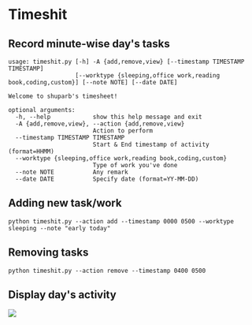 # Timeshit
## Record minute-wise day's tasks
```
usage: timeshit.py [-h] -A {add,remove,view} [--timestamp TIMESTAMP TIMESTAMP]
                   [--worktype {sleeping,office work,reading book,coding,custom}] [--note NOTE] [--date DATE]

Welcome to shuparb's timesheet!

optional arguments:
  -h, --help            show this help message and exit
  -A {add,remove,view}, --action {add,remove,view}
                        Action to perform
  --timestamp TIMESTAMP TIMESTAMP
                        Start & End timestamp of activity (format=HHMM)
  --worktype {sleeping,office work,reading book,coding,custom}
                        Type of work you've done
  --note NOTE           Any remark
  --date DATE           Specify date (format=YY-MM-DD)
```

## Adding new task/work 
```
python timeshit.py --action add --timestamp 0000 0500 --worktype sleeping --note "early today"
```

## Removing tasks
```
python timeshit.py --action remove --timestamp 0400 0500
````
## Display day's activity
![](https://github.com/ShubhamParab/Timeshit/blob/master/3.png)
